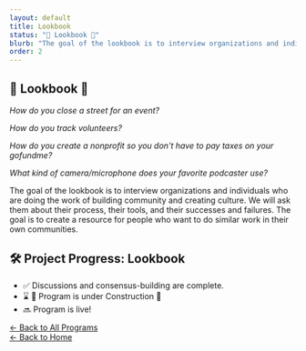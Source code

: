 ```yaml
---
layout: default
title: Lookbook
status: "👀 Lookbook 👀"
blurb: "The goal of the lookbook is to interview organizations and individuals who are doing the work of building community and creating culture. We will ask them about their process, their tools, and their successes and failures. The goal is to create a resource for people who want to do similar work in their own communities."
order: 2
---
```


## 👀 Lookbook 👀

*How do you close a street for an event?*  
  
*How do you track volunteers?*  
  
*How do you create a nonprofit so you don't have to pay taxes on your gofundme?*  
  
*What kind of camera/microphone does your favorite podcaster use?*  
  
The goal of the lookbook is to interview organizations and individuals who are doing the work of building community and creating culture. We will ask them about their process, their tools, and their successes and failures. The goal is to create a resource for people who want to do similar work in their own communities.


## 🛠️ Project Progress: Lookbook

- ✅ Discussions and consensus-building are complete.
- ⌛ 🚧 Program is under Construction 🚧
- 🔜 Program is live!

[← Back to All Programs](/program/)  
[← Back to Home](/)
